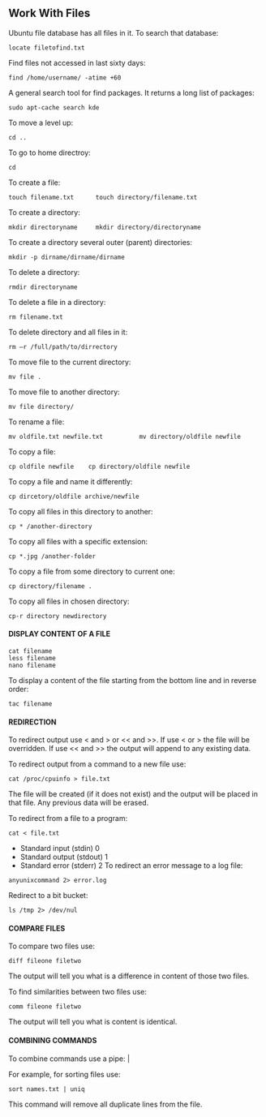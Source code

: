 ## Work With Files
Ubuntu file database has all files in it. To search that database:
```
locate filetofind.txt
```
Find files not accessed in last sixty days:
```
find /home/username/ -atime +60
```
A general search tool for find packages. It returns a long list of packages:
```
sudo apt-cache search kde
```
To move a level up:
```
cd ..
```
To go to home directroy:
```
cd 
```
To create a file:
```
touch filename.txt		touch directory/filename.txt
```
To create a directory:
```
mkdir directoryname		mkdir directory/directoryname
```
To create a directory several outer (parent) directories:
```
mkdir -p dirname/dirname/dirname
```
To delete a directory:
```
rmdir directoryname
```
To delete a file in a directory:
```
rm filename.txt
```
To delete directory and all files in it:
```
rm –r /full/path/to/dirrectory
```
To move file to the current directory:
```
mv file .
```
To move file to another directory:
```
mv file directory/
```
To rename a file:
```
mv oldfile.txt newfile.txt			mv directory/oldfile newfile
```
To copy a file:
```
cp oldfile newfile    cp directory/oldfile newfile
```
To copy a file and name it differently:
```
cp dircetory/oldfile archive/newfile
```
To copy all files in this directory to another:
```
cp * /another-directory
```
To copy all files with a specific extension:
```
cp *.jpg /another-folder
```
To copy a file from some directory to current one:
```
cp directory/filename .
```
To copy all files in chosen directory:
```
cp-r directory newdirectory
```

#### DISPLAY CONTENT OF A FILE
```
cat filename
less filename
nano filename
```
To display a content of the file starting from the bottom line and in reverse order:
```
tac filename
```
#### REDIRECTION
To redirect output use < and > or << and >>. If use < or > the file will be overridden. If use << and >> the output will append to any existing data.

To redirect output from a command to a new file use:
```
cat /proc/cpuinfo > file.txt
```
The file will be created (if it does not exist) and the output will be placed in that file. Any previous data will be erased.

To redirect from a file to a program:
```
cat < file.txt
```
- Standard input (stdin) 0
- Standard output (stdout) 1
- Standard error (stderr) 2
To redirect an error message to a log file:
```
anyunixcommand 2> error.log
```
Redirect to a bit bucket:
```
ls /tmp 2> /dev/nul
```

#### COMPARE FILES
To compare two files use:
```
diff fileone filetwo
```
The output will tell you what is a difference in content of those two files.

To find similarities between two files use:
```
comm fileone filetwo
```
The output will tell you what is content is identical.

#### COMBINING COMMANDS
To combine commands use a pipe: |

For example, for sorting files use:
```
sort names.txt | uniq
```
This command will remove all duplicate lines from the file.
